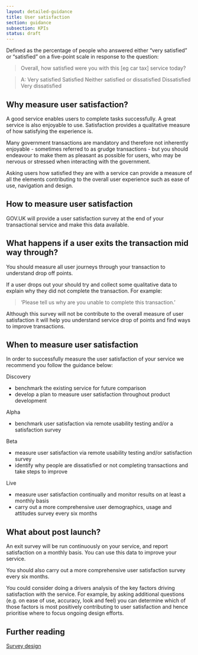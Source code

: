 ```yaml
---
layout: detailed-guidance
title: User satisfaction
section: guidance
subsection: KPIs
status: draft
---
```


Defined as the percentage of people who answered either “very satisfied” or “satisfied” on a five-point scale in response to the question:

>Overall, how satisfied were you with this [eg car tax] service today?

> A:
> Very satisfied
> Satisfied
> Neither satisfied or dissatisfied
> Dissatisfied
> Very dissatisfied

## Why measure user satisfaction?

A good service enables users to complete tasks successfully. A great service is also enjoyable to use. Satisfaction provides a qualitative measure of how satisfying the experience is.

Many government transactions are mandatory and therefore not inherently enjoyable - sometimes referred to as grudge transactions - but you should endeavour to make them as pleasant as possible for users, who may be nervous or stressed when interacting with the government.

Asking users how satisfied they are with a service can provide a measure of all the elements contributing to the overall user experience such as ease of use, navigation and design.

## How to measure user satisfaction

GOV.UK will provide a user satisfaction survey at the end of your transactional service and make this data available.

## What happens if a user exits the transaction mid way through?

You should measure all user journeys through your transaction to understand drop off points.

If a user drops out your should try and collect some qualitative data to explain why they did not complete the transaction. For example:

> ‘Please tell us why are you unable to complete this transaction.’

Although this survey will not be contribute to the overall measure of user satisfaction it will help you understand service drop of points and find ways to improve transactions.

## When to measure user satisfaction

In order to successfully measure the user satisfaction of your service we recommend you follow the guidance below:

Discovery

* benchmark the existing service for future comparison
* develop a plan to measure user satisfaction throughout product development

Alpha

* benchmark user satisfaction via remote usability testing and/or a satisfaction survey

Beta

* measure user satisfaction via remote usability testing and/or satisfaction survey
* identify why people are dissatisfied or not completing transactions and take steps to improve

Live

* measure user satisfaction continually and monitor results on at least a monthly basis
* carry out a more comprehensive user demographics, usage and attitudes survey every six months


## What about post launch?

An exit survey will be run continuously on your service, and report satisfaction on a monthly basis. You can use this data to improve your service.

You should also carry out a more comprehensive user satisfaction survey every six months.

You could consider doing a drivers analysis of the key factors driving satisfaction with the service. For example, by asking additional questions (e.g. on ease of use, accuracy, look and feel) you can determine which of those factors is most positively contributing to user satisfaction and hence prioritise where to focus ongoing design efforts.

## Further reading
[Survey design](/users/surveydesign.html)
